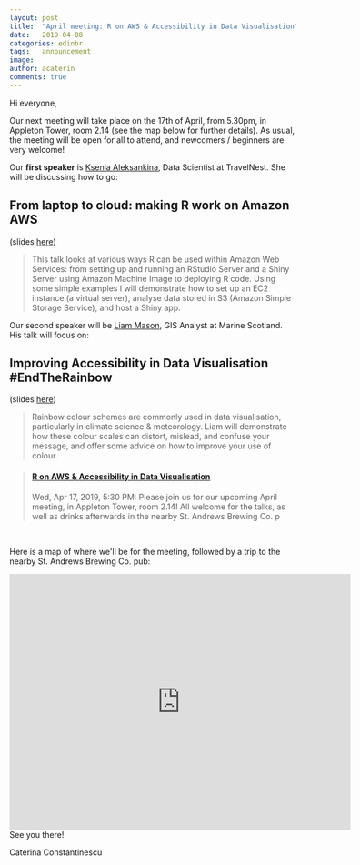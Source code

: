 ```yaml
---
layout: post
title:  "April meeting: R on AWS & Accessibility in Data Visualisation"
date:   2019-04-08
categories: edinbr
tags:   announcement
image:
author: acaterin
comments: true
---
```




Hi everyone,
<br/>

Our next meeting will take place on the 17th of April, from 5.30pm, in Appleton Tower, room 2.14 (see the map below for further details). As usual, the meeting will be open for all to attend, and newcomers / beginners are very welcome!


Our **first speaker** is [Ksenia Aleksankina](https://www.linkedin.com/in/ksenia-aleksankina-62816980/), Data Scientist at TravelNest. She will be discussing how to go:

## From laptop to cloud: making R work on Amazon AWS
(slides [here](https://github.com/EdinbR/edinbr-talks/blob/master/2019-04-17/KseniaAleksankina_EdinbR.pdf))

>This talk looks at various ways R can be used within Amazon Web Services: from setting up and running an RStudio Server and a Shiny Server using Amazon Machine Image to deploying R code. Using some simple examples I will demonstrate how to set up an EC2 instance (a virtual server), analyse data stored in S3 (Amazon Simple Storage Service), and host a Shiny app. 


Our second speaker will be [Liam Mason](https://www.linkedin.com/in/liammason/), GIS Analyst at Marine Scotland. His talk will focus on:

## Improving Accessibility in Data Visualisation #EndTheRainbow
(slides [here](https://github.com/EdinbR/edinbr-talks/blob/master/2019-04-17/LiamMason_Accessibility_EndTheRainbow_EdinbR_20190402.pdf))

> Rainbow colour schemes are commonly used in data visualisation, particularly in climate science & meteorology. Liam will demonstrate how these colour scales can distort, mislead, and confuse your message, and offer some advice on how to improve your use of colour.


<blockquote class="embedly-card"><h4><a href="https://www.meetup.com/EdinbR/events/260445614/">R on AWS & Accessibility in Data Visualisation</a></h4><p>Wed, Apr 17, 2019, 5:30 PM: Please join us for our upcoming April meeting, in Appleton Tower, room 2.14! All welcome for the talks, as well as drinks afterwards in the nearby St. Andrews Brewing Co. p</p></blockquote>
<script async src="//cdn.embedly.com/widgets/platform.js" charset="UTF-8"></script>


<br/>




Here is a map of where we'll be for the meeting, followed by a trip to the nearby St. Andrews Brewing Co. pub:

<iframe src="https://www.google.com/maps/embed?pb=!1m18!1m12!1m3!1d2234.2880000891505!2d-3.189197783961754!3d55.94438008466733!2m3!1f0!2f0!3f0!3m2!1i1024!2i768!4f13.1!3m3!1m2!1s0x4887c783851c5b41%3A0x3d222164a50901a6!2sAppleton+Tower%2C+11+Crichton+St%2C+Edinburgh+EH8+9LE!5e0!3m2!1sen!2suk!4v1550009756304" width="600" height="450" frameborder="0" style="border:0" allowfullscreen></iframe>

<br/>
See you there!

Caterina Constantinescu
